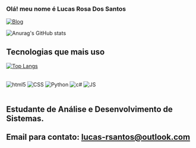 

### Olá! meu nome é Lucas Rosa Dos Santos

[![Blog](	https://img.shields.io/badge/LinkedIn-0077B5?style=for-the-badge&logo=linkedin&logoColor=white)](https://www.linkedin.com/in/lucas-rosa-dos-santos/)

![Anurag's GitHub stats](https://github-readme-stats.vercel.app/api?username=luquinhasrds&show_icons=true&theme=dracula)

## Tecnologias que mais uso

[![Top Langs](https://github-readme-stats.vercel.app/api/top-langs/?username=luquinhasrds&layout=donut)](https://github.com/anuraghazra/github-readme-stats)

<div style="display: inline_block"><br>
    <img align="center" alt="html5" src="https://img.shields.io/badge/HTML5-E34F26?style=for-the-badge&logo=html5&logoColor=white" />
    <img align="center" alt="CSS" src="https://img.shields.io/badge/CSS-239120?&style=for-the-badge&logo=css3&logoColor=white" />
    <img align="center" alt="Python" src="https://img.shields.io/badge/Python-14354C?style=for-the-badge&logo=python&logoColor=white" />
    <img align="center" alt="c#" src="https://img.shields.io/badge/C%23-239120?style=for-the-badge&logo=c-sharp&logoColor=white" />
    <img align="center" alt="JS" src="https://img.shields.io/badge/JavaScript-323330?style=for-the-badge&logo=javascript&logoColor=F7DF1E" />
</div><br>

## Estudante de Análise e Desenvolvimento de Sistemas.<br /><br /> Email para contato: lucas-rsantos@outlook.com
